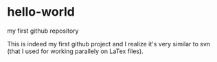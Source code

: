 # hello-world
my first github repository

This is indeed my first github project and I realize it's very similar to svn (that I used for working parallely on LaTex files).

